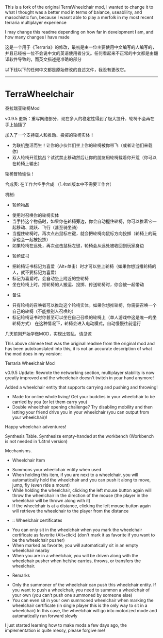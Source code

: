 This is a fork of the original TerraWheelchair mod, I wanted to change it to what I thought was a better mod in terms of balance, useablility, and masochistic fun, because I wasnt able to play a merfolk in my most recent terraria multiplayer experience

I may change this readme depending on how far in development I am, and how many changes I have made



这是一个用于《Terraria》的修改，最初是由一位主要使用中文编写的人编写的，并且已经被一位不会说中文的英语使用者分叉。任何看起来不正常的中文都是由翻译软件导致的，而英文描述是准确的部分

以下线以下的任何中文都是原始修改的自述文件，我没有更改它。

--------------------------------------------------------------------------------

# TerraWheelchair
泰拉瑞亚轮椅Mod

v0.9.5 更新：重写网络部分，现在多人的稳定性得到了极大提升，轮椅不会再在手上抽搐了


加入了一个支持载人和推动、投掷的轮椅实体！

- 为联机整活而生！让你的小伙伴们坐上你的轮椅被你带飞（或者让他们来载你）
- 双人轮椅开荒挑战？试试禁止移动然后让你的朋友用轮椅载着你开荒（你可以在轮椅上输出）

轮椅冒险愉快！

合成表:
在工作台空手合成
（1.4tml版本中不需要工作台）

机制:
* 轮椅物品
- 使用时召唤你的轮椅实体
- 当手持这个物品时，如果你在轮椅旁边，你会自动握住轮椅，你可以推着它一起移动、跳跃、飞行（甚至骑坐骑）
- 当握住轮椅时，再次点击鼠标左键，就会把轮椅向鼠标方向投掷（轮椅上的玩家也会一起被投掷）
- 如果轮椅在远处，再次点击鼠标左键，轮椅会从远处被收回到玩家身边

* 轮椅证书
- 把轮椅证书标记为喜爱（Alt+单击）时才可以坐上轮椅（如果你想当推轮椅的人，就不要标记为喜爱）
- 标记为喜爱时，会自动坐上附近的空轮椅
- 坐在轮椅上时，推轮椅的人搬运、投掷、传送轮椅时，你会被一起带动

* 备注
- 只有轮椅的召唤者可以推动这个轮椅实体。如果你想推轮椅，你需要召唤一个自己的轮椅（不能推别人召唤的）
- 标记轮椅证书时你甚至可以坐在自己召唤的轮椅上（单人游戏中这是唯一的坐轮椅方式） 在这种情况下，轮椅会进入电动模式，自动慢慢往前运行

几天前刚开始学做MOD，实现比较乱，请见谅

This above chinese text was the original readme from the original mod and has been autotranslated into this, it is not an accurate description of what the mod does in my version:

  Terraria Wheelchair Mod
  
  v0.9.5 Update: Rewrote the networking section, multiplayer stability is now greatly improved and the wheelchair doesn't twitch in your hand anymore!
  
  
  Added a wheelchair entity that supports carrying and pushing and throwing!
  
  - Made for online whole living! Get your buddies in your wheelchair to be carried by you (or let them carry you)
  - Double wheelchair opening challenge? Try disabling mobility and then letting your friend drive you in your wheelchair (you can output from your wheelchair)!
  
  Happy wheelchair adventures!
  
  Synthesis Table.
  Synthesize empty-handed at the workbench
  (Workbench is not needed in 1.4tml version)
  
  Mechanisms.
  * Wheelchair Item
  - Summons your wheelchair entity when used
  - When holding this item, if you are next to a wheelchair, you will automatically hold the wheelchair and you can push it along to move, jump, fly (even ride a mount)
  - While holding the wheelchair, clicking the left mouse button again will throw the wheelchair in the direction of the mouse (the player in the wheelchair will be thrown along with it)
  - If the wheelchair is at a distance, clicking the left mouse button again will retrieve the wheelchair to the player from the distance
  
  * :: Wheelchair certificates
  - You can only sit in the wheelchair when you mark the wheelchair certificate as favorite (Alt+click) (don't mark it as favorite if you want to be the wheelchair pusher)
  - When marked as favorite, you will automatically sit in an empty wheelchair nearby
  - When you are in a wheelchair, you will be driven along with the wheelchair pusher when he/she carries, throws, or transfers the wheelchair.
  
  * Remarks
  - Only the summoner of the wheelchair can push this wheelchair entity. If you want to push a wheelchair, you need to summon a wheelchair of your own (you can't push one summoned by someone else)
  - You can even sit in your own summoned wheelchair when marking the wheelchair certificate (in single player this is the only way to sit in a wheelchair) In this case, the wheelchair will go into motorized mode and automatically run forward slowly
  
  I just started learning how to make mods a few days ago, the implementation is quite messy, please forgive me!
